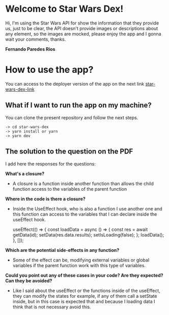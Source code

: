 # Welcome to Star Wars Dex!

Hi, I'm using the Star Wars API for show the information that they provide us, just to be clear, the API doesn't provide images or descriptions about any element, so the images are mocked, please enjoy the app and I gonna wait your comments, thanks.

**Fernando Paredes Rios**


# How to use the app?

You can access to the deployer version of the app on the next link [star-wars-dex-link](https://star-wars-dex.vercel.app/)


## What if I want to run the app on my machine?

You can clone the present repository and follow the next steps.

    -> cd star-wars-dex
    -> yarn install or yarn
    -> yarn dev

## The solution to the question on the PDF

I add here the responses for the questions:

**What's a closure?**

 - A closure is a function inside another function than allows the child function access to the variables of the parent function

**Where in the code is there a closure?**

 - Inside the UseEffect hook, who is also a function I use another one and this function can access to the variables that I can declare inside the useEffect hook.

    useEffect(() => {
		const  loadData  =  async () => {
		const  res  =  await  getData(id);
		setData(res.data.results);
		setIsLoading(false);
	};
	loadData();
}, []);

**Which are the potential side-effects in any function?**

 - Some of the effect can be, modifying external variables or global
   variables if the parent function work with this type of variables.

**Could you point out any of these cases in your code? Are they expected? Can they be avoided?**

 - Like I said about the useEffect or the functions inside of the useEffect, they can modify the states for example, if any of them call a setState inside, but in this case is expected that and because I loading data I think that is not necessary avoid this.